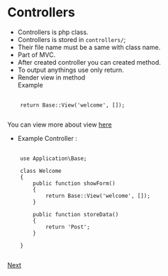 # Controllers
- Controllers is php class.
- Controllers is stored in `controllers/`;
- Their file name must be a same with class name.
- Part of MVC.
- After created controller you can created method.
- To output anythings use only return.
- Render view in method<br>
Example<br>
<pre>
 <code>
    return Base::View('welcome', []);
 </code>
</pre>
You can view more about view <a href="04view.md">here</a>

- Example Controller : <br>
<pre>
    <code>
    use Application\Base;
    
    class Welcome
    {
        public function showForm()
        {
            return Base::View('welcome', []);
        }
    
        public function storeData()
        {
            return 'Post';
        }
            
    }
    </code>
</pre>

<a href="04view.md">Next</a>